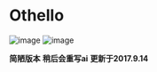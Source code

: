 # Othello

![image](https://github.com/qiaofengmarco/JavaOthello/raw/master/d1.png)
![image](https://github.com/qiaofengmarco/JavaOthello/raw/master/d2.png)

**简陋版本**
**稍后会重写ai**
**更新于2017.9.14**

